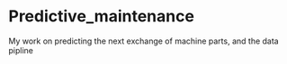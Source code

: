 # Predictive_maintenance
My work on predicting the next exchange of machine parts, and the data pipline
